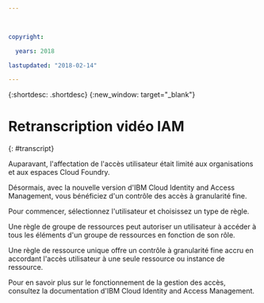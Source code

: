 ```yaml
---

 

copyright:

  years: 2018

lastupdated: "2018-02-14" 

---
```



{:shortdesc: .shortdesc} 
{:new_window: target="_blank"}

# Retranscription vidéo IAM
{: #transcript}

Auparavant, l'affectation de l'accès utilisateur était limité aux organisations et aux espaces Cloud Foundry.  

Désormais, avec la nouvelle version d'IBM Cloud Identity and Access Management, vous bénéficiez d'un contrôle des accès à granularité fine. 

Pour commencer, sélectionnez l'utilisateur et choisissez un type de règle. 

Une règle de groupe de ressources peut autoriser un utilisateur à accéder à tous les éléments d'un groupe de ressources en fonction de son rôle.  

Une règle de ressource unique offre un contrôle à granularité fine accru en accordant l'accès utilisateur à une seule ressource ou instance de ressource.  

Pour en savoir plus sur le fonctionnement de la gestion des accès, consultez la documentation d'IBM Cloud Identity and Access Management.
